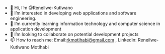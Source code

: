 - 👋 Hi, I’m @Reneilwe-Kutlwano
- 👀 I’m interested in developing web applications and software engineering.
- 🌱 I’m currently learning information technology and computer science in application development
- 💞️ I’m looking to collaborate on potential development projects
- 📫 How to reach me: Email:rkmotlhabi@gmail.com , Linkedin: Reneilwe-Kutlwano Motlhabi

<!---
Reneilwe-Kutlwano/Reneilwe-Kutlwano is a ✨ special ✨ repository because its `README.md` (this file) appears on your GitHub profile.
You can click the Preview link to take a look at your changes.
--->
